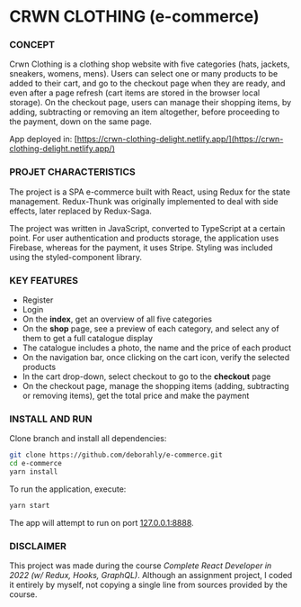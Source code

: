 # CRWN CLOTHING (e-commerce)

### CONCEPT
Crwn Clothing is a clothing shop website with five categories (hats, jackets, sneakers, womens, mens). Users can select one or many products to be added to their cart, and go to the checkout page when they are ready, and even after a page refresh (cart items are stored in the browser local storage). On the checkout page, users can manage their shopping items, by adding, subtracting or removing an item altogether, before proceeding to the payment, down on the same page.

App deployed in: [https://crwn-clothing-delight.netlify.app/](https://crwn-clothing-delight.netlify.app/)

### PROJET CHARACTERISTICS 
The project is a SPA e-commerce built with React, using Redux for the state management. Redux-Thunk was originally implemented to deal with side effects, later replaced by Redux-Saga. 

The project was written in JavaScript, converted to TypeScript at a certain point. For user authentication and products storage, the application uses Firebase, whereas for the payment, it uses Stripe. Styling was included using the styled-component library.  

### KEY FEATURES
- Register
- Login
- On the **index**, get an overview of all five categories
- On the **shop** page, see a preview of each category, and select any of them to get a full catalogue display
- The catalogue includes a photo, the name and the price of each product
- On the navigation bar, once clicking on the cart icon, verify the selected products 
- In the cart drop-down, select checkout to go to the **checkout** page
- On the checkout page, manage the shopping items (adding, subtracting or removing items), get the total price and make the payment

### INSTALL AND RUN
Clone branch and install all dependencies:

```bash
git clone https://github.com/deborahly/e-commerce.git
cd e-commerce
yarn install
```

To run the application, execute:

```bash
yarn start
```
The app will attempt to run on port [127.0.0.1:8888](http://127.0.0.1:8888/).

### DISCLAIMER
This project was made during the course *Complete React Developer in 2022 (w/ Redux, Hooks, GraphQL)*. Although an assignment project, I coded it entirely by myself, not copying a single line from sources provided by the course.
